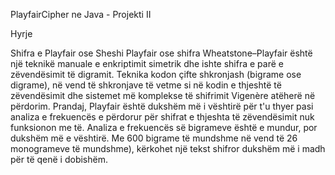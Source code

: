 PlayfairCipher ne Java - Projekti II

 Hyrje
 
 Shifra e Playfair ose Sheshi Playfair ose shifra Wheatstone–Playfair është një teknikë manuale e enkriptimit simetrik dhe ishte shifra e parë e zëvendësimit të digramit.
 Teknika kodon çifte shkronjash (bigrame ose digrame), në vend të shkronjave të vetme si në kodin e thjeshtë të zëvendësimit dhe sistemet më komplekse të shifrimit Vigenère atëherë në përdorim. 
 Prandaj, Playfair është dukshëm më i vështirë për t'u thyer pasi analiza e frekuencës e përdorur për shifrat e thjeshta të zëvendësimit nuk funksionon me të.
 Analiza e frekuencës së bigrameve është e mundur, por dukshëm më e vështirë. Me 600 bigrame të mundshme në vend të 26 monogrameve të mundshme), kërkohet një tekst shifror dukshëm më i madh për të qenë i dobishëm.
